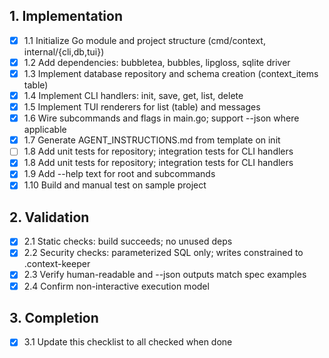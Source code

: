 ## 1. Implementation
- [x] 1.1 Initialize Go module and project structure (cmd/context, internal/{cli,db,tui})
- [x] 1.2 Add dependencies: bubbletea, bubbles, lipgloss, sqlite driver
- [x] 1.3 Implement database repository and schema creation (context_items table)
- [x] 1.4 Implement CLI handlers: init, save, get, list, delete
- [x] 1.5 Implement TUI renderers for list (table) and messages
- [x] 1.6 Wire subcommands and flags in main.go; support --json where applicable
- [x] 1.7 Generate AGENT_INSTRUCTIONS.md from template on init
- [ ] 1.8 Add unit tests for repository; integration tests for CLI handlers
- [x] 1.8 Add unit tests for repository; integration tests for CLI handlers
- [x] 1.9 Add --help text for root and subcommands
- [x] 1.10 Build and manual test on sample project

## 2. Validation
- [x] 2.1 Static checks: build succeeds; no unused deps
- [x] 2.2 Security checks: parameterized SQL only; writes constrained to .context-keeper
- [x] 2.3 Verify human-readable and --json outputs match spec examples
- [x] 2.4 Confirm non-interactive execution model

## 3. Completion
- [x] 3.1 Update this checklist to all checked when done
